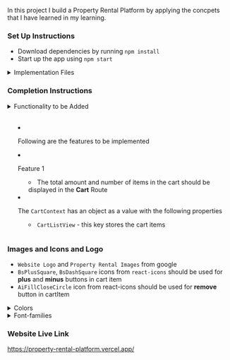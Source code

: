 In this project I build a Property Rental Platform by applying the concpets that I have learned in my learning.

### Set Up Instructions
- Download dependencies by running `npm install`
- Start up the app using `npm start`

<details>
<summary>Implementation Files</summary>
<br/>

Use these files to complete the implementation:

- `src/App.js`
- `src/components/Home/index.js`
- `src/components/Home/index.css`
- `src/components/Cart/index.js`
- `src/components/Cart/index.css`
- `src/components/CartItem/index.js`
- `src/components/CartItem/index.css`
- `src/components/Header/index.js`
- `src/components/Header/index.css`
- `src/components/RentCard/index.js`
- `src/components/RentCard/index.css`
</details>

### Completion Instructions
<details>
    <summary>Functionality to be Added<summary>
</br>

- Following are the features to be implemented
- Feature 1
    - The total amount and number of items in the cart should be displayed in the **Cart** Route

- The `CartContext` has an object as a value with the following properties
  - `CartListView` - this key stores the cart items
  <!-- - `removeAllCartItems` - this method is used to remove all the cart items in the `cartList`
  - `addCartItem` - this method adds the cart item to the `cartList`
  - `removeCartItem` - this method removes the cart item from the `cartList`
  - `incrementCartItemQuantity` - this method increases the quantity of a product in the `cartList`
  - `decrementCartItemQuantity` - this method decreases the quantity of a product in the `cartList` -->
</details>

### Images and Icons and Logo 
- `Website Logo` and `Property Rental Images` from google 
- `BsPlusSquare`, `BsDashSquare` icons from `react-icons` should be used for **plus** and **minus** buttons in cart item
- `AiFillCloseCircle` icon from react-icons should be used for **remove** button in cartItem

<details>
<summary>Colors</summary>

<br/>

<div style="background-color: rgb(176, 242, 249); padding: 20px; color: rgb(5, 5, 38)">Hex: #0b69ff</div>

</details>

<details>
<summary>Font-families</summary>

- Roboto, -Bree Serif

</details>

### Website Live Link
https://property-rental-platform.vercel.app/
